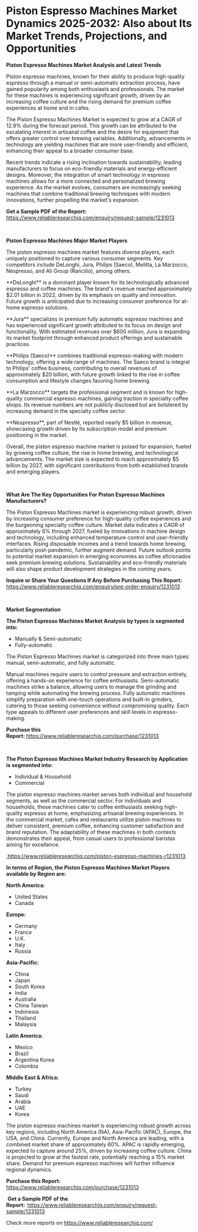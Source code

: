 <p><h1>Piston Espresso Machines Market Dynamics 2025-2032: Also about Its Market Trends, Projections, and Opportunities</h1></p><p><strong>Piston Espresso Machines Market Analysis and Latest Trends</strong></p>
<p><p>Piston espresso machines, known for their ability to produce high-quality espresso through a manual or semi-automatic extraction process, have gained popularity among both enthusiasts and professionals. The market for these machines is experiencing significant growth, driven by an increasing coffee culture and the rising demand for premium coffee experiences at home and in cafes. </p><p>The Piston Espresso Machines Market is expected to grow at a CAGR of 12.9% during the forecast period. This growth can be attributed to the escalating interest in artisanal coffee and the desire for equipment that offers greater control over brewing variables. Additionally, advancements in technology are yielding machines that are more user-friendly and efficient, enhancing their appeal to a broader consumer base.</p><p>Recent trends indicate a rising inclination towards sustainability, leading manufacturers to focus on eco-friendly materials and energy-efficient designs. Moreover, the integration of smart technology in espresso machines allows for a more connected and personalized brewing experience. As the market evolves, consumers are increasingly seeking machines that combine traditional brewing techniques with modern innovations, further propelling the market's expansion.</p></p>
<p><strong>Get a Sample PDF of the Report:&nbsp;</strong> <a href="https://www.reliableresearchiq.com/enquiry/request-sample/1231013?utm_campaign=3513&utm_medium=2&utm_source=Github&utm_content=ia&utm_term=09042025&utm_id=piston-espresso-machines">https://www.reliableresearchiq.com/enquiry/request-sample/1231013</a></p>
<p>&nbsp;</p>
<p><strong>Piston Espresso Machines Major Market Players</strong></p>
<p><p>The piston espresso machines market features diverse players, each uniquely positioned to capture various consumer segments. Key competitors include DeLonghi, Jura, Philips (Saeco), Melitta, La Marzocco, Nespresso, and Ali Group (Rancilio), among others.</p><p>**DeLonghi** is a dominant player known for its technologically advanced espresso and coffee machines. The brand's revenue reached approximately $2.01 billion in 2022, driven by its emphasis on quality and innovation. Future growth is anticipated due to increasing consumer preference for at-home espresso solutions.</p><p>**Jura** specializes in premium fully automatic espresso machines and has experienced significant growth attributed to its focus on design and functionality. With estimated revenues over $600 million, Jura is expanding its market footprint through enhanced product offerings and sustainable practices.</p><p>**Philips (Saeco)** combines traditional espresso-making with modern technology, offering a wide range of machines. The Saeco brand is integral to Philips' coffee business, contributing to overall revenues of approximately $20 billion, with future growth linked to the rise in coffee consumption and lifestyle changes favoring home brewing.</p><p>**La Marzocco** targets the professional segment and is known for high-quality commercial espresso machines, gaining traction in specialty coffee shops. Its revenue numbers are not publicly disclosed but are bolstered by increasing demand in the specialty coffee sector.</p><p>**Nespresso**, part of Nestlé, reported nearly $5 billion in revenue, showcasing growth driven by its subscription model and premium positioning in the market.</p><p>Overall, the piston espresso machine market is poised for expansion, fueled by growing coffee culture, the rise in home brewing, and technological advancements. The market size is expected to reach approximately $5 billion by 2027, with significant contributions from both established brands and emerging players.</p></p>
<p>&nbsp;</p>
<p><strong>What Are The Key Opportunities For Piston Espresso Machines Manufacturers?</strong></p>
<p><p>The Piston Espresso Machines market is experiencing robust growth, driven by increasing consumer preference for high-quality coffee experiences and the burgeoning specialty coffee culture. Market data indicates a CAGR of approximately 6% through 2027, fueled by innovations in machine design and technology, including enhanced temperature control and user-friendly interfaces. Rising disposable incomes and a trend towards home brewing, particularly post-pandemic, further augment demand. Future outlook points to potential market expansion in emerging economies as coffee aficionados seek premium brewing solutions. Sustainability and eco-friendly materials will also shape product development strategies in the coming years.</p></p>
<p><strong>Inquire or Share Your Questions If Any Before Purchasing This Report:</strong> <a href="https://www.reliableresearchiq.com/enquiry/pre-order-enquiry/1231013?utm_campaign=3513&utm_medium=2&utm_source=Github&utm_content=ia&utm_term=09042025&utm_id=piston-espresso-machines">https://www.reliableresearchiq.com/enquiry/pre-order-enquiry/1231013</a></p>
<p>&nbsp;</p>
<p><strong>Market Segmentation</strong></p>
<p><strong>The Piston Espresso Machines Market Analysis by types is segmented into:</strong></p>
<p><ul><li>Manually & Semi-automatic</li><li>Fully-automatic</li></ul></p>
<p><p>The Piston Espresso Machines market is categorized into three main types: manual, semi-automatic, and fully automatic. </p><p>Manual machines require users to control pressure and extraction entirely, offering a hands-on experience for coffee enthusiasts. Semi-automatic machines strike a balance, allowing users to manage the grinding and tamping while automating the brewing process. Fully automatic machines simplify preparation with one-touch operations and built-in grinders, catering to those seeking convenience without compromising quality. Each type appeals to different user preferences and skill levels in espresso-making.</p></p>
<p><strong>Purchase this Report:&nbsp;</strong><a href="https://www.reliableresearchiq.com/purchase/1231013?utm_campaign=3513&utm_medium=2&utm_source=Github&utm_content=ia&utm_term=09042025&utm_id=piston-espresso-machines">https://www.reliableresearchiq.com/purchase/1231013</a></p>
<p>&nbsp;</p>
<p><strong>The Piston Espresso Machines Market Industry Research by Application is segmented into:</strong></p>
<p><ul><li>Individual & Household</li><li>Commercial</li></ul></p>
<p><p>The piston espresso machines market serves both individual and household segments, as well as the commercial sector. For individuals and households, these machines cater to coffee enthusiasts seeking high-quality espresso at home, emphasizing artisanal brewing experiences. In the commercial market, cafes and restaurants utilize piston machines to deliver consistent, premium coffee, enhancing customer satisfaction and brand reputation. The adaptability of these machines in both contexts demonstrates their appeal, from casual users to professional baristas aiming for excellence.</p></p>
<p><a href="https://www.reliableresearchiq.com/piston-espresso-machines-r1231013?utm_campaign=3513&utm_medium=2&utm_source=Github&utm_content=ia&utm_term=09042025&utm_id=piston-espresso-machines">&nbsp;https://www.reliableresearchiq.com/piston-espresso-machines-r1231013</a></p>
<p><strong>In terms of Region, the Piston Espresso Machines Market Players available by Region are:</strong></p>
<p>
    <p> <strong> North America: </strong>
        <ul>
            <li>United States</li>
            <li>Canada</li>
        </ul>
        </p> 
    <p> <strong> Europe: </strong>
        <ul>
            <li>Germany</li>
            <li>France</li>
            <li>U.K.</li>
            <li>Italy</li>
            <li>Russia</li>
        </ul>
        </p> 
    <p> <strong> Asia-Pacific: </strong>
        <ul>
            <li>China</li>
            <li>Japan</li>
            <li>South Korea</li>
            <li>India</li>
            <li>Australia</li>
            <li>China Taiwan</li>
            <li>Indonesia</li>
            <li>Thailand</li>
            <li>Malaysia</li>
        </ul>
        </p> 
    <p> <strong> Latin America: </strong>
        <ul>
            <li>Mexico</li>
            <li>Brazil</li>
            <li>Argentina Korea</li>
            <li>Colombia</li>
        </ul>
        </p> 
    <p> <strong> Middle East & Africa: </strong>
        <ul>
            <li>Turkey</li>
            <li>Saudi</li>
            <li>Arabia</li>
            <li>UAE</li>
            <li>Korea</li>
        </ul>
    </p>
    </p>
<p><p>The piston espresso machines market is experiencing robust growth across key regions, including North America (NA), Asia-Pacific (APAC), Europe, the USA, and China. Currently, Europe and North America are leading, with a combined market share of approximately 60%. APAC is rapidly emerging, expected to capture around 25%, driven by increasing coffee culture. China is projected to grow at the fastest rate, potentially reaching a 15% market share. Demand for premium espresso machines will further influence regional dynamics.</p></p>
<p><strong>Purchase this Report: </strong><a href="https://www.reliableresearchiq.com/purchase/1231013?utm_campaign=3513&utm_medium=2&utm_source=Github&utm_content=ia&utm_term=09042025&utm_id=piston-espresso-machines">https://www.reliableresearchiq.com/purchase/1231013</a></p>
<p>&nbsp;<strong>Get a Sample PDF of the Report:&nbsp;&nbsp;</strong><a href="https://www.reliableresearchiq.com/enquiry/request-sample/1231013?utm_campaign=3513&utm_medium=2&utm_source=Github&utm_content=ia&utm_term=09042025&utm_id=piston-espresso-machines">https://www.reliableresearchiq.com/enquiry/request-sample/1231013</a></p>
<p><strong></strong></p>
<p>Check more reports on <a href="https://www.reliableresearchiq.com/?utm_campaign=3513&utm_medium=2&utm_source=Github&utm_content=ia&utm_term=09042025&utm_id=piston-espresso-machines">https://www.reliableresearchiq.com/</a></p>